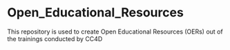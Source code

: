 # Open_Educational_Resources
This repository is used to create Open Educational Resources (OERs) out of the trainings conducted by CC4D
